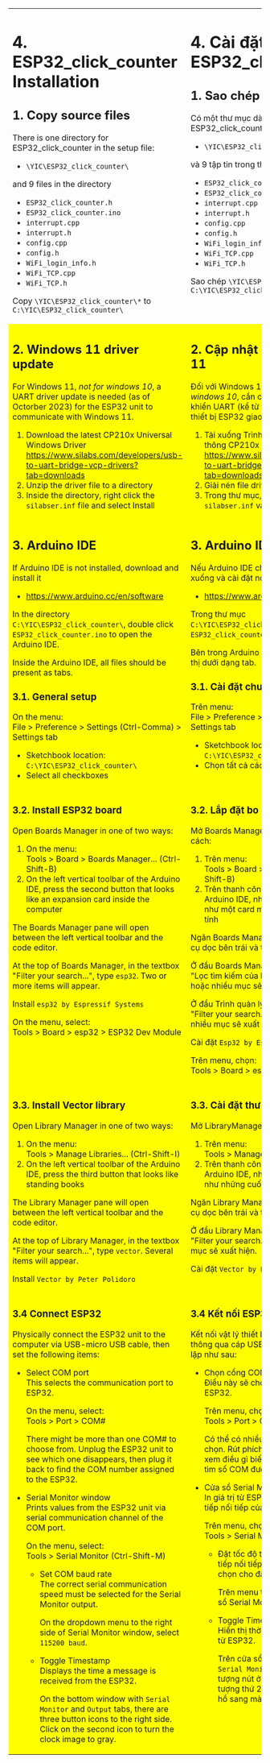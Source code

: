 <table style="border-style: none" >
<tr style="border-style: none">
<td valign="top" width="50%" style="color: border-style: none">

# 4. ESP32_click_counter Installation

## 1. Copy source files

There is one directory for ESP32_click_counter in the setup file:

- `\YIC\ESP32_click_counter\`

and 9 files in the directory

- `ESP32_click_counter.h`
- `ESP32_click_counter.ino`
- `interrupt.cpp`
- `interrupt.h`
- `config.cpp`
- `config.h`
- `WiFi_login_info.h`
- `WiFi_TCP.cpp`
- `WiFi_TCP.h`

Copy `\YIC\ESP32_click_counter\*` to `C:\YIC\ESP32_click_counter\`

</td>
<td valign="top" width="50%" style="border-style: none">

# 4. Cài đặt ESP32_click_counter

## 1. Sao chép file nguồn

Có một thư mục dành cho ESP32_click_counter trong tệp cài đặt:

- `\YIC\ESP32_click_counter\`

và 9 tập tin trong thư mục

- `ESP32_click_counter.h`
- `ESP32_click_counter.ino`
- `interrupt.cpp`
- `interrupt.h`
- `config.cpp`
- `config.h`
- `WiFi_login_info.h`
- `WiFi_TCP.cpp`
- `WiFi_TCP.h`

Sao chép `\YIC\ESP32_click_counter\*` sang `C:\YIC\ESP32_click_counter\`

</td>
</tr>
<tr bgcolor=#FFFFFF00 style="border-style: none">
<td valign="top" width="50%" style="border-style: none">

## 2. Windows 11 driver update

For Windows 11, _not for windows 10_, a UART driver update is needed (as of Octorber 2023) for the ESP32 unit to communicate with Windows 11.

1. Download the latest CP210x Universal Windows Driver\
<https://www.silabs.com/developers/usb-to-uart-bridge-vcp-drivers?tab=downloads>
2. Unzip the driver file to a directory
3. Inside the directory, right click the `silabser.inf` file and select Install

</td>
<td valign="top" width="50%" style="border-style: none">

## 2. Cập nhật driver Windows 11

Đối với Windows 11, _không dành cho windows 10_, cần có bản cập nhật trình điều khiển UART (kể từ tháng 10 năm 2023) để thiết bị ESP32 giao tiếp với Windows 11.

1. Tải xuống Trình điều khiển Windows phổ thông CP210x mới nhất\
<https://www.silabs.com/developers/usb-to-uart-bridge-vcp-drivers?tab=downloads>
2. Giải nén file driver vào một thư mục
3. Trong thư mục, nhấp chuột phải vào tệp `silabser.inf` và chọn Cài đặt

</td>
</tr>
<tr bgcolor=#FFFFFF00 style="border-style: none">
<td valign="top" width="50%" style="border-style: none">

## 3. Arduino IDE

If Arduino IDE is not installed, download and install it

- <https://www.arduino.cc/en/software>

In the directory `C:\YIC\ESP32_click_counter\`, double click `ESP32_click_counter.ino` to open the Arduino IDE.

Inside the Arduino IDE, all files should be present as tabs.

### 3.1. General setup

On the menu:\
File > Preference > Settings (Ctrl-Comma) > Settings tab

- Sketchbook location:\
  `C:\YIC\ESP32_click_counter\`
- Select all checkboxes

</td>
<td valign="top" width="50%" style="border-style: none">

## 3. Arduino IDE

Nếu Arduino IDE chưa được cài đặt, hãy tải xuống và cài đặt nó

- <https://www.arduino.cc/en/software>

Trong thư mục `C:\YIC\ESP32_click_counter\`, nhấp đúp vào `ESP32_click_counter.ino` để mở Arduino IDE.

Bên trong Arduino IDE, tất cả các tệp sẽ hiển thị dưới dạng tab.

### 3.1. Cài đặt chung

Trên menu:\
File > Preference > Settings (Ctrl-Comma) > Settings tab

- Sketchbook location:\
  `C:\YIC\ESP32_click_counter\`
- Chọn tất cả các hộp kiểm

</td>
</tr>
<tr bgcolor=#FFFFFF00 style="border-style: none">
<td valign="top" width="50%" style="border-style: none">

### 3.2. Install ESP32 board

Open Boards Manager in one of two ways:

1. On the menu:\
   Tools > Board > Boards Manager... (Ctrl-Shift-B)
2. On the left vertical toolbar of the Arduino IDE, press the second button that looks like an expansion card inside the computer

The Boards Manager pane will open between the left vertical toolbar and the code editor.

At the top of Boards Manager, in the textbox "Filter your search...", type `esp32`. Two or more items will appear.

Install `esp32 by Espressif Systems`

On the menu, select:\
Tools > Board > esp32 > ESP32 Dev Module

</td>
<td valign="top" width="50%" style="border-style: none">

### 3.2. Lắp đặt bo mạch ESP32

Mở Boards Manager theo một trong hai cách:

1. Trên menu:\
   Tools > Board > Boards Manager... (Ctrl-Shift-B)
2. Trên thanh công cụ dọc bên trái của Arduino IDE, nhấn nút thứ hai trông giống như một card mở rộng bên trong máy tính

Ngăn Boards Manager mở giữa thanh công cụ dọc bên trái và trình chỉnh sửa mã.

Ở đầu Boards Manager, trong hộp văn bản "Lọc tìm kiếm của bạn...", nhập `esp32`. Hai hoặc nhiều mục sẽ xuất hiện.

Ở đầu Trình quản lý bảng, trong hộp văn bản "Filter your search...", nhập `esp32`. Hai hoặc nhiều mục sẽ xuất hiện.

Cài đặt `Esp32 by Espressif Systems`

Trên menu, chọn:\
Tools > Board > esp32 > ESP32 Dev Module

</td>
</tr>
<tr bgcolor=#FFFFFF00 style="border-style: none">
<td valign="top" width="50%" style="border-style: none">

### 3.3. Install Vector library

Open Library Manager in one of two ways:

1. On the menu:\
  Tools > Manage Libraries... (Ctrl-Shift-I)
2. On the left vertical toolbar of the Arduino IDE, press the third button that looks like standing books

The Library Manager pane will open between the left vertical toolbar and the code editor.

At the top of Library Manager, in the textbox "Filter your search...", type `vector`. Several items will appear.

Install `Vector by Peter Polidoro`

</td>
<td valign="top" width="50%" style="border-style: none">

### 3.3. Cài đặt thư viện Vector

Mở LibraryManager theo một trong hai cách:

1. Trên menu:\
   Tools > Manage Libraries... (Ctrl-Shift-I)
2. Trên thanh công cụ dọc bên trái của Arduino IDE, nhấn nút thứ ba trông giống như những cuốn sách đứng

Ngăn Library Manager mở giữa thanh công cụ dọc bên trái và trình chỉnh sửa mã.

Ở đầu Library Manager, trong hộp văn bản "Filter your search...", nhập `vector`. Một số mục sẽ xuất hiện.

Cài đặt `Vector by Peter Polidoro`

</td>
</tr>
<tr bgcolor=#FFFFFF00 style="border-style: none">
<td valign="top" width="50%" style="border-style: none">

### 3.4 Connect ESP32

Physically connect the ESP32 unit to the computer via USB-micro USB cable, then set the following items:

- Select COM port\
  This selects the communication port to ESP32.

  On the menu, select:\
  Tools > Port > COM#

  There might be more than one COM# to choose from. Unplug the ESP32 unit to see which one disappears, then plug it back to find the COM number assigned to the ESP32.

- Serial Monitor window\
  Prints values from the ESP32 unit via serial communication channel of the COM port.

  On the menu, select:\
  Tools > Serial Monitor (Ctrl-Shift-M)

  - Set COM baud rate\
    The correct serial communication speed must be selected for the Serial Monitor output.

    On the dropdown menu to the right side of Serial Monitor window, select `115200 baud`.

  - Toggle Timestamp\
    Displays the time a message is received from the ESP32.

    On the bottom window with `Serial Monitor` and `Output` tabs, there are three button icons to the right side. Click on the second icon to turn the clock image to gray.

</td>
<td valign="top" width="50%" style="border-style: none">

### 3.4 Kết nối ESP32

Kết nối vật lý thiết bị ESP32 với máy tính thông qua cáp USB-micro USB, sau đó thiết lập như sau:

- Chọn cổng COM\
  Điều này sẽ chọn cổng giao tiếp tới ESP32.

  Trên menu, chọn:\
  Tools > Port > COM#

  Có thể có nhiều hơn một COM# để lựa chọn. Rút phích cắm thiết bị ESP32 để xem điều gì biến mất, sau đó cắm lại để tìm số COM được gán cho ESP32.

- Cửa sổ Serial Monitor\
  In giá trị từ ESP32 thông qua kênh giao tiếp nối tiếp của cổng COM.

  Trên menu, chọn:\
  Tools > Serial Monitor (Ctrl-Shift-M)

  - Đặt tốc độ truyền COM
    Tốc độ giao tiếp nối tiếp chính xác phải được chọn cho đầu ra Serial Monitor.

    Trên menu thả xuống ở bên phải cửa sổ Serial Monitor, chọn `115200 baud`.

  - Toggle Timestamp\
    Hiển thị thời gian nhận được tin nhắn từ ESP32.

    Trên cửa sổ phía dưới có các tab `Serial Monitor` và `Output`, với ba biểu tượng nút ở bên phải. Nhấn vào biểu tượng thứ 2 để chuyển hình ảnh đồng hồ sang màu xám.
    
</td>
</tr>
</table>
